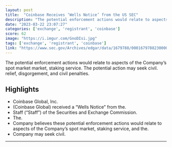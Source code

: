 ```yaml
---
layout: post
title:  "Coinbase Receives ‘Wells Notice’ from the US SEC"
description: "The potential enforcement actions would relate to aspects of the Company’s spot market market, staking service. The potential action may seek civil. relief, disgorgement, and civil penalties."
date: "2023-03-22 23:07:27"
categories: ['exchange', 'registrant', 'coinbase']
score: 62
image: "https://i.imgur.com/GnoDIsi.jpg"
tags: ['exchange', 'registrant', 'coinbase']
link: "https://www.sec.gov/Archives/edgar/data/1679788/000167978823000051/coin-20230322.htm"
---
```


The potential enforcement actions would relate to aspects of the Company’s spot market market, staking service. The potential action may seek civil. relief, disgorgement, and civil penalties.

## Highlights

- Coinbase Global, Inc.
- (Coinbase Global) received a “Wells Notice” from the.
- Staff (“Staff”) of the Securities and Exchange Commission.
- The.
- Company believes these potential enforcement actions would relate to aspects of the Company’s spot market, staking service, and the.
- Company may seek civil.

---
